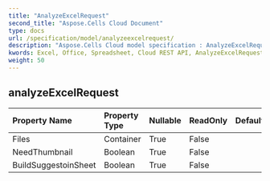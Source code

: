 ```yaml
---
title: "AnalyzeExcelRequest"
second_title: "Aspose.Cells Cloud Document"
type: docs
url: /specification/model/analyzeexcelrequest/
description: "Aspose.Cells Cloud model specification : AnalyzeExcelRequest. Effortlessly handle Excel and other spreadsheet documents with features like opening, generating, editing, splitting, merging, comparing, and converting."
kwords: Excel, Office, Spreadsheet, Cloud REST API, AnalyzeExcelRequest
weight: 50
---
```


## **analyzeExcelRequest**

 

| Property Name | Property Type | Nullable |  ReadOnly | DefaultValue | Description | 
| :- | :- | :- |:- |  :- | :- |
| Files | Container | True |  False |  |  |  
| NeedThumbnail | Boolean | True |  False |  |  |  
| BuildSuggestoinSheet | Boolean | True |  False |  |  |  

